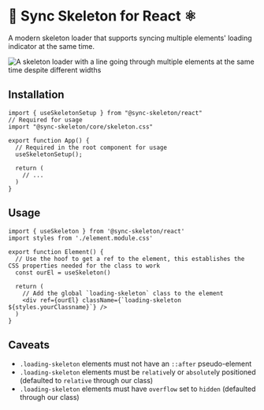 # 🔄 Sync Skeleton for React ⚛️

A modern skeleton loader that supports syncing multiple elements' loading indicator at the same time.

![A skeleton loader with a line going through multiple elements at the same time despite different widths](https://raw.githubusercontent.com/crutchcorn/sync-skeleton/refs/heads/main/media/skeleton.gif)

## Installation

```tsx
import { useSkeletonSetup } from "@sync-skeleton/react"
// Required for usage
import "@sync-skeleton/core/skeleton.css"

export function App() {
  // Required in the root component for usage
  useSkeletonSetup();

  return (
    // ...
  )
}
```

## Usage

```tsx
import { useSkeleton } from '@sync-skeleton/react'
import styles from './element.module.css'

export function Element() {
  // Use the hoof to get a ref to the element, this establishes the CSS properties needed for the class to work
  const ourEl = useSkeleton()

  return (
    // Add the global `loading-skeleton` class to the element
    <div ref={ourEl} className={`loading-skeleton ${styles.yourClassname}`} />
  )
}
```

## Caveats

- `.loading-skeleton` elements must not have an `::after` pseudo-element
- `.loading-skeleton` elements must be `relative`ly or `absolute`ly positioned (defaulted to `relative` through our class)
- `.loading-skeleton` elements must have `overflow` set to `hidden` (defaulted through our class)
